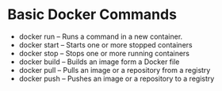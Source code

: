 # Basic Docker Commands

 - docker run – Runs a command in a new container.
 - docker start – Starts one or more stopped containers
 - docker stop – Stops one or more running containers
 - docker build – Builds an image form a Docker file
 - docker pull – Pulls an image or a repository from a registry
 - docker push – Pushes an image or a repository to a registry
